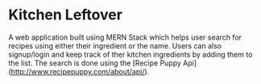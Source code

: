 # Kitchen Leftover
A web application built using MERN Stack which helps user search for recipes using either their ingredient or the name. 
Users can also signup/login  and keep track of ther kitchen ingredients by adding them to the list. The search is done using the [Recipe Puppy Api] (http://www.recipepuppy.com/about/api/).
